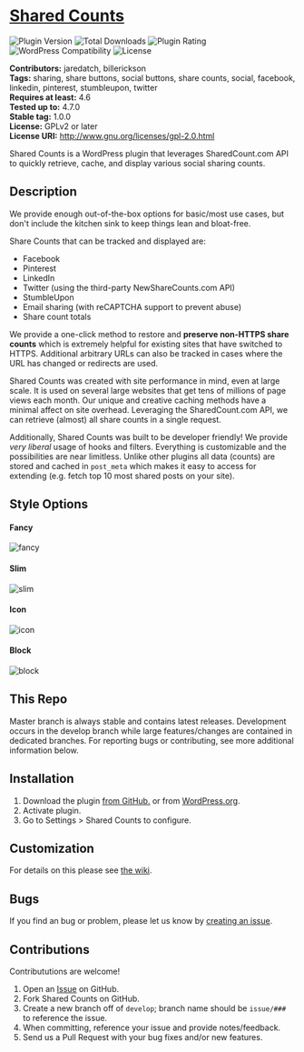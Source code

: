 # [Shared Counts](https://wordpress.org/plugins/shared-counts/) #

![Plugin Version](https://img.shields.io/wordpress/plugin/v/shared-counts.svg?style=flat-square) ![Total Downloads](https://img.shields.io/wordpress/plugin/dt/shared-counts.svg?style=flat-square) ![Plugin Rating](https://img.shields.io/wordpress/plugin/r/shared-counts.svg?style=flat-square) ![WordPress Compatibility](https://img.shields.io/wordpress/v/shared-counts.svg?style=flat-square) ![License](https://img.shields.io/badge/license-GPL--2.0%2B-red.svg?style=flat-square)

**Contributors:** jaredatch, billerickson  
**Tags:** sharing, share buttons, social buttons, share counts, social, facebook, linkedin, pinterest, stumbleupon, twitter  
**Requires at least:** 4.6  
**Tested up to:** 4.7.0  
**Stable tag:** 1.0.0  
**License:** GPLv2 or later  
**License URI:** http://www.gnu.org/licenses/gpl-2.0.html

Shared Counts is a WordPress plugin that leverages SharedCount.com API to quickly retrieve, cache, and display various social sharing counts.

## Description

We provide enough out-of-the-box options for basic/most use cases, but don't include the kitchen sink to keep things lean and bloat-free.

Share Counts that can be tracked and displayed are:

- Facebook
- Pinterest
- LinkedIn
- Twitter (using the third-party NewShareCounts.com API)
- StumbleUpon
- Email sharing (with reCAPTCHA support to prevent abuse)
- Share count totals

We provide a one-click method to restore and **preserve non-HTTPS share counts** which is extremely helpful for existing sites that have switched to HTTPS. Additional arbitrary URLs can also be tracked in cases where the URL has changed or redirects are used.

Shared Counts was created with site performance in mind, even at large scale. It is used on several large websites that get tens of millions of page views each month. Our unique and creative caching methods have a minimal affect on site overhead. Leveraging the SharedCount.com API, we can retrieve (almost) all share counts in a single request.

Additionally, Shared Counts was built to be developer friendly! We provide _very liberal_ usage of hooks and filters. Everything is customizable and the possibilities are near limitless. Unlike other plugins all data (counts) are stored and cached in `post_meta` which makes it easy to access for extending (e.g. fetch top 10 most shared posts on your site).

## Style Options ##

#### Fancy

![fancy](https://d3vv6lp55qjaqc.cloudfront.net/items/3x3w1a3E131x30053J3u/Screen%20Shot%202018-01-22%20at%207.21.23%20PM.png?X-CloudApp-Visitor-Id=095a13821a9a7633d8999bdb4bf2b94a&v=994fa71a)

#### Slim

![slim](https://d3vv6lp55qjaqc.cloudfront.net/items/251d3i1q1R1Y3F3R4543/Screen%20Shot%202018-01-22%20at%207.20.18%20PM.png?X-CloudApp-Visitor-Id=095a13821a9a7633d8999bdb4bf2b94a&v=a1a42b0a)

#### Icon

![icon](https://d3vv6lp55qjaqc.cloudfront.net/items/182I3n421W2Z1b1L3G2j/Screen%20Shot%202018-01-22%20at%207.19.43%20PM.png?X-CloudApp-Visitor-Id=095a13821a9a7633d8999bdb4bf2b94a&v=eb58813c)

#### Block

![block](https://d3vv6lp55qjaqc.cloudfront.net/items/1S0b3p2K3c1r1s091l0x/Screen%20Shot%202018-01-22%20at%207.18.51%20PM.png?X-CloudApp-Visitor-Id=095a13821a9a7633d8999bdb4bf2b94a&v=2dd37e95)

## This Repo ##
Master branch is always stable and contains latest releases. Development occurs in the develop branch while large features/changes are contained in dedicated branches. For reporting bugs or contributing, see more additional information below.

## Installation ##
1. Download the plugin [from GitHub.](https://github.com/jaredatch/Shared-Counts/archive/master.zip) or from [WordPress.org](https://wordpress.org/plugins/shared-counts/).
2. Activate plugin.
3. Go to Settings > Shared Counts to configure.

## Customization ##
For details on this please see [the wiki](https://github.com/jaredatch/Shared-Counts/wiki/Customizations).

## Bugs ##
If you find an bug or problem, please let us know by [creating an issue](https://github.com/jaredatch/Shared-Counts/issues?state=open).

## Contributions ##
Contribututions are welcome!

1. Open an [Issue](https://github.com/jaredatch/Shared-Counts/issues) on GitHub.
2. Fork Shared Counts on GitHub.
3. Create a new branch off of `develop`; branch name should be `issue/###` to reference the issue.
4. When committing, reference your issue and provide notes/feedback.
5. Send us a Pull Request with your bug fixes and/or new features.
